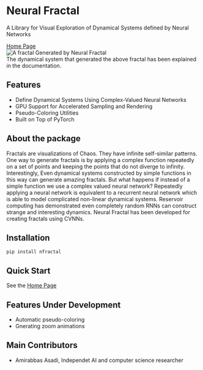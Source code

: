 # Neural Fractal
A Library for Visual Exploration of Dynamical Systems defined by Neural Networks

[Home Page](https://amirabbasasadi.github.io/neural-fractal/)  
![A fractal Generated by Neural Fractal](https://user-images.githubusercontent.com/8543469/148009825-7c22991e-e33f-4efb-be6f-69db5fc15001.png)  
The dynamical system that generated the above fractal has been explained in the documentation.  

## Features
- Define Dynamical Systems Using Complex-Valued Neural Networks
- GPU Support for Accelerated Sampling and Rendering
- Pseudo-Coloring Utilities
- Built on Top of PyTorch

## About the package
Fractals are visualizations of Chaos. They have infinite self-similar patterns. One way to generate fractals is by applying a complex function repeatedly on a set of points and keeping the points that do not diverge to infinity. Interestingly, Even dynamical systems constructed by simple functions in this way can generate amazing fractals. But what happens if instead of a simple function we use a complex valued neural network? Repeatedly applying a neural network is equivalent to a recurrent neural network which is able to model complicated non-linear dynamical systems. Reservoir computing has demonstrated even completely random RNNs can construct strange and interesting dynamics. Neural Fractal has been developed for creating fractals using CVNNs.

## Installation
```
pip install nfractal
```

## Quick Start
See the [Home Page](https://amirabbasasadi.github.io/neural-fractal/)


## Features Under Development
- Automatic pseudo-coloring
- Gnerating zoom animations

## Main Contributors
- Amirabbas Asadi, Independet AI and computer science researcher
